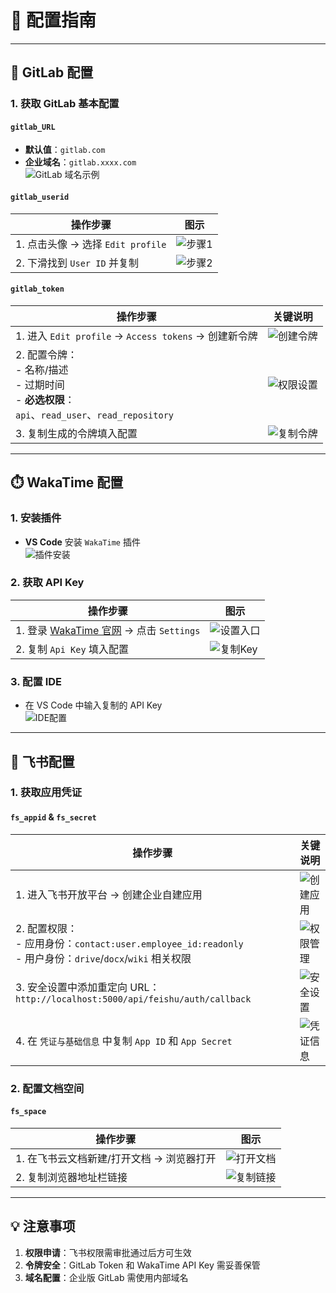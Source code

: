 # 📌 配置指南

---

## 🔧 GitLab 配置
### 1. 获取 GitLab 基本配置
#### `gitlab_URL`
- **默认值**：`gitlab.com`
- **企业域名**：`gitlab.xxxx.com`  
  ![GitLab 域名示例](image.png)

#### `gitlab_userid`
| 操作步骤 | 图示 |
|----------|------|
| 1. 点击头像 → 选择 `Edit profile` | ![步骤1](image-1.png) |
| 2. 下滑找到 `User ID` 并复制 | ![步骤2](image-2.png) |

#### `gitlab_token`
| 操作步骤 | 关键说明 |
|----------|----------|
| 1. 进入 `Edit profile` → `Access tokens` → 创建新令牌 | ![创建令牌](image-3.png) |
| 2. 配置令牌：<br> - 名称/描述<br> - 过期时间<br> - **必选权限**：<br> `api`、`read_user`、`read_repository` | ![权限设置](image-5.png) |
| 3. 复制生成的令牌填入配置 | ![复制令牌](image-6.png) |

---

## ⏱️ WakaTime 配置
### 1. 安装插件
- **VS Code** 安装 `WakaTime` 插件  
  ![插件安装](image-7.png)

### 2. 获取 API Key
| 操作步骤 | 图示 |
|----------|------|
| 1. 登录 [WakaTime 官网](https://wakatime.com) → 点击 `Settings` | ![设置入口](image-8.png) |
| 2. 复制 `Api Key` 填入配置 | ![复制Key](image-9.png) |

### 3. 配置 IDE
- 在 VS Code 中输入复制的 API Key  
  ![IDE配置](image-10.png)

---

## 🚀 飞书配置
### 1. 获取应用凭证
#### `fs_appid` & `fs_secret`
| 操作步骤 | 关键说明 |
|----------|----------|
| 1. 进入飞书开放平台 → 创建企业自建应用 | ![创建应用](image-13.png) |
| 2. 配置权限：<br> - 应用身份：`contact:user.employee_id:readonly`<br> - 用户身份：`drive`/`docx`/`wiki` 相关权限 | ![权限管理](image-14.png) |
| 3. 安全设置中添加重定向 URL：`http://localhost:5000/api/feishu/auth/callback` | ![安全设置](image-20.png) |
| 4. 在 `凭证与基础信息` 中复制 `App ID` 和 `App Secret` | ![凭证信息](image-17.png) |

### 2. 配置文档空间
#### `fs_space`
| 操作步骤 | 图示 |
|----------|------|
| 1. 在飞书云文档新建/打开文档 → 浏览器打开 | ![打开文档](image-18.png) |
| 2. 复制浏览器地址栏链接 | ![复制链接](image-19.png) |

---

## 💡 注意事项
1. **权限申请**：飞书权限需审批通过后方可生效
2. **令牌安全**：GitLab Token 和 WakaTime API Key 需妥善保管
3. **域名配置**：企业版 GitLab 需使用内部域名